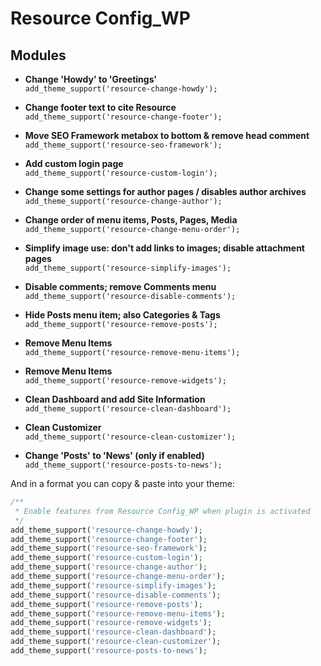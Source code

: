 # Resource Config_WP

## Modules

* **Change 'Howdy' to 'Greetings'**<br>
  `add_theme_support('resource-change-howdy');`

* **Change footer text to cite Resource**<br>
  `add_theme_support('resource-change-footer');`

* **Move SEO Framework metabox to bottom & remove head comment**<br>
  `add_theme_support('resource-seo-framework');`

* **Add custom login page**<br>
  `add_theme_support('resource-custom-login');`

* **Change some settings for author pages / disables author archives**<br>
  `add_theme_support('resource-change-author');`

* **Change order of menu items, Posts, Pages, Media**<br>
  `add_theme_support('resource-change-menu-order');`

* **Simplify image use: don't add links to images; disable attachment pages**<br>
  `add_theme_support('resource-simplify-images');`

* **Disable comments; remove Comments menu**<br>
  `add_theme_support('resource-disable-comments');`

* **Hide Posts menu item; also Categories & Tags**<br>
  `add_theme_support('resource-remove-posts');`

* **Remove Menu Items**<br>
  `add_theme_support('resource-remove-menu-items');`

* **Remove Menu Items**<br>
  `add_theme_support('resource-remove-widgets');`

* **Clean Dashboard and add Site Information**<br>
  `add_theme_support('resource-clean-dashboard');`

* **Clean Customizer**<br>
  `add_theme_support('resource-clean-customizer');`

* **Change 'Posts' to 'News' (only if enabled)**<br>
  `add_theme_support('resource-posts-to-news');`

And in a format you can copy & paste into your theme:
```php
/**
 * Enable features from Resource Config_WP when plugin is activated
 */
add_theme_support('resource-change-howdy');
add_theme_support('resource-change-footer');
add_theme_support('resource-seo-framework');
add_theme_support('resource-custom-login');
add_theme_support('resource-change-author');
add_theme_support('resource-change-menu-order');
add_theme_support('resource-simplify-images');
add_theme_support('resource-disable-comments');
add_theme_support('resource-remove-posts');
add_theme_support('resource-remove-menu-items');
add_theme_support('resource-remove-widgets');
add_theme_support('resource-clean-dashboard');
add_theme_support('resource-clean-customizer');
add_theme_support('resource-posts-to-news');
```
